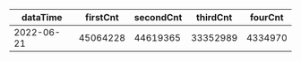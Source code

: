 |dataTime|firstCnt|secondCnt|thirdCnt|fourCnt|
|-|-|-|-|-|
|2022-06-21|45064228|44619365|33352989|4334970|